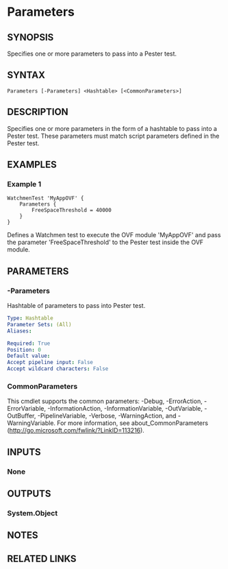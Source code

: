 ﻿---
external help file: Watchmen-help.xml
online version: https://github.com/devblackops/watchmen/blob/master/docs/functions/Help-Parameters.md 
schema: 2.0.0
---

# Parameters
## SYNOPSIS
Specifies one or more parameters to pass into a Pester test.
## SYNTAX

```
Parameters [-Parameters] <Hashtable> [<CommonParameters>]
```

## DESCRIPTION
Specifies one or more parameters in the form of a hashtable to pass into a Pester test. These parameters must match script parameters defined in the
Pester test.
## EXAMPLES

### Example 1
```
WatchmenTest 'MyAppOVF' {
    Parameters {
        FreeSpaceThreshold = 40000
    }
}
```

Defines a Watchmen test to execute the OVF module 'MyAppOVF' and pass the parameter 'FreeSpaceThreshold' to the Pester test inside the OVF module.

## PARAMETERS

### -Parameters
Hashtable of parameters to pass into Pester test.

```yaml
Type: Hashtable
Parameter Sets: (All)
Aliases: 

Required: True
Position: 0
Default value: 
Accept pipeline input: False
Accept wildcard characters: False
```

### CommonParameters
This cmdlet supports the common parameters: -Debug, -ErrorAction, -ErrorVariable, -InformationAction, -InformationVariable, -OutVariable, -OutBuffer, -PipelineVariable, -Verbose, -WarningAction, and -WarningVariable. For more information, see about_CommonParameters (http://go.microsoft.com/fwlink/?LinkID=113216).
## INPUTS

### None

## OUTPUTS

### System.Object

## NOTES

## RELATED LINKS

